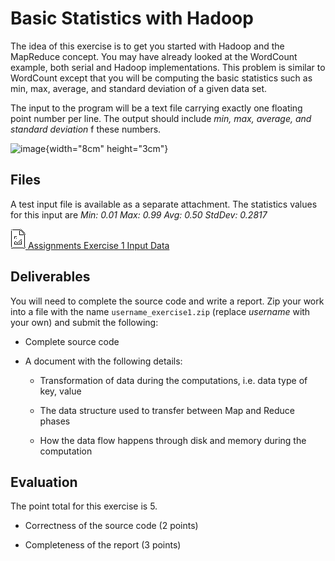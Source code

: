 Basic Statistics with Hadoop
============================

 

The idea of this exercise is to get you started with Hadoop and the
MapReduce concept. You may have already looked at the WordCount example,
both serial and Hadoop implementations. This problem is similar to
WordCount except that you will be computing the basic statistics such as
min, max, average, and standard deviation of a given data set.

The input to the program will be a text file carrying exactly one
floating point number per line. The output should include *min, max,
average, and standard deviation* f these numbers.

![image](section/icloud/assignment/exercise1/p1example.png){width="8cm"
height="3cm"}

Files
-----

A test input file is available as a separate attachment. The statistics
values for this input are *Min: 0.01 Max: 0.99 Avg: 0.50 StdDev: 0.2817*

[![Presentation](images/presentation.png) Assignments Exercise 1 Input Data](https://drive.google.com/open?id=0B88HKpainTSfcUlZX3BpV05TRDg)

Deliverables
------------

You will need to complete the source code and write a report. Zip your
work into a file with the name `username_exercise1.zip` (replace
*username* with your own) and submit the following:

-   Complete source code

-   A document with the following details:

    -   Transformation of data during the computations, i.e. data type
        of key, value

    -   The data structure used to transfer between Map and Reduce
        phases

    -   How the data flow happens through disk and memory during the
        computation

Evaluation
----------

The point total for this exercise is 5.

-   Correctness of the source code (2 points)

-   Completeness of the report (3 points)
